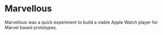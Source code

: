 # Marvellous

Marvellous was a quick experiment to build a viable Apple Watch player for Marvel based prototypes.
